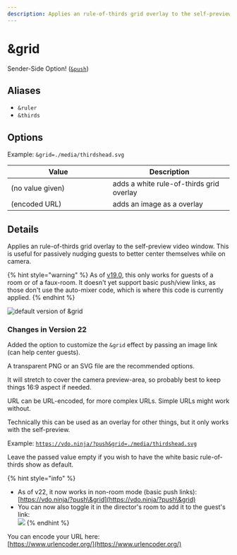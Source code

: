 ```yaml
---
description: Applies an rule-of-thirds grid overlay to the self-preview
---
```


# \&grid

Sender-Side Option! ([`&push`](../../source-settings/push.md))

## Aliases

* `&ruler`
* `&thirds`

## Options

Example: `&grid=./media/thirdshead.svg`

<table><thead><tr><th width="215">Value</th><th>Description</th></tr></thead><tbody><tr><td>(no value given)</td><td>adds a white rule-of-thirds grid overlay</td></tr><tr><td>(encoded URL)</td><td>adds an image as a overlay</td></tr></tbody></table>

## Details

Applies an rule-of-thirds grid overlay to the self-preview video window. This is useful for passively nudging guests to better center themselves while on camera.

{% hint style="warning" %}
As of [v19.0](../../releases/v19/), this only works for guests of a room or of a faux-room. It doesn't yet support basic push/view links, as those don't use the auto-mixer code, which is where this code is currently applied.
{% endhint %}

![default version of \&grid](<../../.gitbook/assets/image (92) (1).png>)

### Changes in Version 22

Added the option to customize the `&grid` effect by passing an image link (can help center guests).

A transparent PNG or an SVG file are the recommended options.

It will stretch to cover the camera preview-area, so probably best to keep things 16:9 aspect if needed.

URL can be URL-encoded, for more complex URLs. Simple URLs might work without.

Technically this can be used as an overlay for other things, but it only works with the self-preview.

Example: [`https://vdo.ninja/?push&grid=./media/thirdshead.svg`](https://vdo.ninja/?push\&grid=./media/thirdshead.svg)

Leave the passed value empty if you wish to have the white basic rule-of-thirds show as default.

{% hint style="info" %}
* As of v22, it now works in non-room mode (basic push links):\
  [https://vdo.ninja/?push\&grid](https://vdo.ninja/?push\&grid)
* You can now also toggle it in the director's room to add it to the guest's link:\
  ![](<../../.gitbook/assets/image (103) (1).png>)
{% endhint %}

You can encode your URL here:\
[https://www.urlencoder.org/](https://www.urlencoder.org/)
